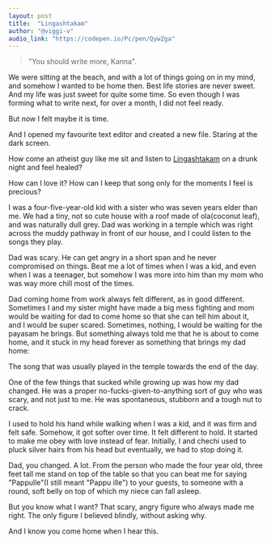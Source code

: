 ```yaml
---
layout: post
title:  "Lingashtakam"
author: "@viggi-v"
audio_link: "https://codepen.io/Pc/pen/QywZga"
---
```


> "You should write more, Kanna".

We were sitting at the beach, and with a lot of things going on in my mind, and somehow I wanted to be home then.
Best life stories are never sweet. And my life was just sweet for quite some time. So even though I was forming what to write next, for over a month, I did not feel ready.

But now I felt maybe it is time.

And I opened my favourite text editor and created a new file. Staring at the dark screen.

How come an atheist guy like me sit and listen to [Lingashtakam](https://www.youtube.com/watch?v=p_z4oRinK3E) on a drunk night and feel healed?

How can I love it? How can I keep that song only for the moments I feel is precious?

I was a four-five-year-old kid with a sister who was seven years elder than me. We had a tiny, not so cute house with a roof made of ola(coconut leaf), and was naturally dull grey. Dad was working in a temple which was right across the muddy pathway in front of our house, and I could listen to the songs they play.

Dad was scary. He can get angry in a short span and he never compromised on things. Beat me a lot of times when I was a kid, and even when I was a teenager, but somehow I was more into him than my mom who was way more chill most of the times. 

Dad coming home from work always felt different, as in good different. Sometimes I and my sister might have made a big mess fighting and mom would be waiting for dad to come home so that she can tell him about it, and I would be super scared. Sometimes, nothing, I would be waiting for the payasam he brings. But something always told me that he is about to come home, and it stuck in my head forever as something that brings my dad home:

The song that was usually played in the temple towards the end of the day.

One of the few things that sucked while growing up was how my dad changed. He was a proper no-fucks-given-to-anything sort of guy who was scary, and not just to me. He was spontaneous, stubborn and a tough nut to crack. 

I used to hold his hand while walking when I was a kid, and it was firm and felt safe. Somehow, it got softer over time. It felt different to hold. It started to make me obey with love instead of fear. Initially, I and chechi used to pluck silver hairs from his head but eventually, we had to stop doing it. 

Dad, you changed. A lot. From the person who made the four year old, three feet tall me stand on top of the table so that you can beat me for saying "Pappulle"(I still meant "Pappu ille") to your guests, to someone with a round, soft belly on top of which my niece can fall asleep.

But you know what I want? That scary, angry figure who always made me right. The only figure I believed blindly, without asking why. 

And I know you come home when I hear this.
